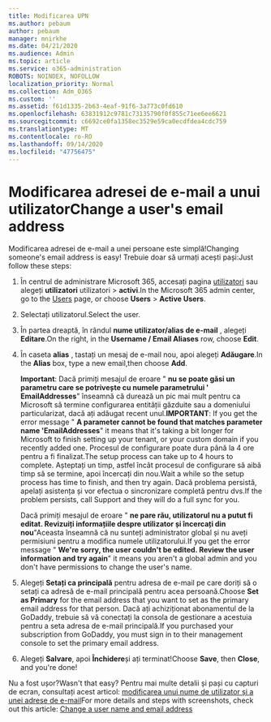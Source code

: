 ```yaml
---
title: Modificarea UPN
ms.author: pebaum
author: pebaum
manager: mnirkhe
ms.date: 04/21/2020
ms.audience: Admin
ms.topic: article
ms.service: o365-administration
ROBOTS: NOINDEX, NOFOLLOW
localization_priority: Normal
ms.collection: Adm_O365
ms.custom: ''
ms.assetid: f61d1335-2b63-4eaf-91f6-3a773c0fd610
ms.openlocfilehash: 63831912c9781c73135790f0f855c71ee6ee6621
ms.sourcegitcommit: c6692ce0fa1358ec3529e59ca0ecdfdea4cdc759
ms.translationtype: MT
ms.contentlocale: ro-RO
ms.lasthandoff: 09/14/2020
ms.locfileid: "47756475"
---
```

# <a name="change-a-users-email-address"></a><span data-ttu-id="4d841-102">Modificarea adresei de e-mail a unui utilizator</span><span class="sxs-lookup"><span data-stu-id="4d841-102">Change a user's email address</span></span>

<span data-ttu-id="4d841-103">Modificarea adresei de e-mail a unei persoane este simplă!</span><span class="sxs-lookup"><span data-stu-id="4d841-103">Changing someone's email address is easy!</span></span> <span data-ttu-id="4d841-104">Trebuie doar să urmați acești pași:</span><span class="sxs-lookup"><span data-stu-id="4d841-104">Just follow these steps:</span></span>
  
1. <span data-ttu-id="4d841-105">În centrul de administrare Microsoft 365, accesați pagina [utilizatori](https://go.microsoft.com/fwlink/p/?linkid=834822) sau alegeți **utilizatori** utilizatori \> **activi**.</span><span class="sxs-lookup"><span data-stu-id="4d841-105">In the Microsoft 365 admin center, go to the [Users](https://go.microsoft.com/fwlink/p/?linkid=834822) page, or choose **Users** \> **Active Users**.</span></span>
    
2. <span data-ttu-id="4d841-106">Selectați utilizatorul.</span><span class="sxs-lookup"><span data-stu-id="4d841-106">Select the user.</span></span>
    
3. <span data-ttu-id="4d841-107">În partea dreaptă, în rândul **nume utilizator/alias de e-mail** , alegeți **Editare**.</span><span class="sxs-lookup"><span data-stu-id="4d841-107">On the right, in the **Username / Email Aliases** row, choose **Edit**.</span></span>
    
4. <span data-ttu-id="4d841-108">În caseta **alias** , tastați un mesaj de e-mail nou, apoi alegeți **Adăugare**.</span><span class="sxs-lookup"><span data-stu-id="4d841-108">In the **Alias** box, type a new email,then choose **Add**.</span></span>
    
    <span data-ttu-id="4d841-109">**Important**: Dacă primiți mesajul de eroare " **nu se poate găsi un parametru care se potrivește cu numele parametrului ' EmailAddresses**" înseamnă că durează un pic mai mult pentru ca Microsoft să termine configurarea entității găzduite sau a domeniului particularizat, dacă ați adăugat recent unul.</span><span class="sxs-lookup"><span data-stu-id="4d841-109">**IMPORTANT**: If you get the error message " **A parameter cannot be found that matches parameter name 'EmailAddresses**" it means that it's taking a bit longer for Microsoft to finish setting up your tenant, or your custom domain if you recently added one.</span></span> <span data-ttu-id="4d841-110">Procesul de configurare poate dura până la 4 ore pentru a fi finalizat.</span><span class="sxs-lookup"><span data-stu-id="4d841-110">The setup process can take up to 4 hours to complete.</span></span> <span data-ttu-id="4d841-111">Așteptați un timp, astfel încât procesul de configurare să aibă timp să se termine, apoi încercați din nou.</span><span class="sxs-lookup"><span data-stu-id="4d841-111">Wait a while so the setup process has time to finish, and then try again.</span></span> <span data-ttu-id="4d841-112">Dacă problema persistă, apelați asistența și vor efectua o sincronizare completă pentru dvs.</span><span class="sxs-lookup"><span data-stu-id="4d841-112">If the problem persists, call Support and they will do a full sync for you.</span></span>
    
    <span data-ttu-id="4d841-113">Dacă primiți mesajul de eroare " **ne pare rău, utilizatorul nu a putut fi editat. Revizuiți informațiile despre utilizator și încercați din nou**"Aceasta înseamnă că nu sunteți administrator global și nu aveți permisiuni pentru a modifica numele utilizatorului.</span><span class="sxs-lookup"><span data-stu-id="4d841-113">If you get the error message " **We're sorry, the user couldn't be edited. Review the user information and try again**" it means you aren't a global admin and you don't have permissions to change the user's name.</span></span>
    
5. <span data-ttu-id="4d841-114">Alegeți **Setați ca principală** pentru adresa de e-mail pe care doriți să o setați ca adresă de e-mail principală pentru acea persoană.</span><span class="sxs-lookup"><span data-stu-id="4d841-114">Choose **Set as Primary** for the email address that you want to set as the primary email address for that person.</span></span> <span data-ttu-id="4d841-115">Dacă ați achiziționat abonamentul de la GoDaddy, trebuie să vă conectați la consola de gestionare a acestuia pentru a seta adresa de e-mail principală.</span><span class="sxs-lookup"><span data-stu-id="4d841-115">If you purchased your subscription from GoDaddy, you must sign in to their management console to set the primary email address.</span></span> 
    
6. <span data-ttu-id="4d841-116">Alegeți **Salvare**, apoi **Închidere**și ați terminat!</span><span class="sxs-lookup"><span data-stu-id="4d841-116">Choose **Save**, then **Close**, and you're done!</span></span>
    
<span data-ttu-id="4d841-117">Nu a fost ușor?</span><span class="sxs-lookup"><span data-stu-id="4d841-117">Wasn't that easy?</span></span> <span data-ttu-id="4d841-118">Pentru mai multe detalii și pași cu capturi de ecran, consultați acest articol: [modificarea unui nume de utilizator și a unei adrese de e-mail](https://docs.microsoft.com/microsoft-365/admin/add-users/change-a-user-name-and-email-address)</span><span class="sxs-lookup"><span data-stu-id="4d841-118">For more details and steps with screenshots, check out this article: [Change a user name and email address](https://docs.microsoft.com/microsoft-365/admin/add-users/change-a-user-name-and-email-address)</span></span>
  


